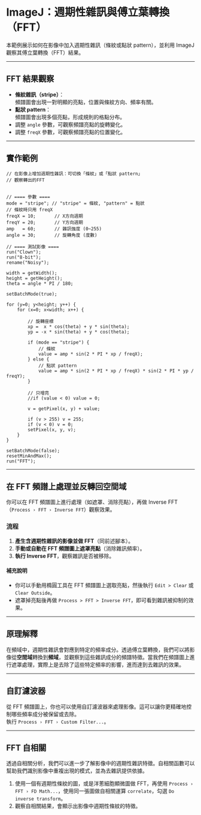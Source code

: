 # ImageJ：週期性雜訊與傅立葉轉換（FFT）

本範例展示如何在影像中加入週期性雜訊（條紋或點狀 pattern），並利用 ImageJ 觀察其傅立葉轉換（FFT）結果。

---

## FFT 結果觀察

- **條紋雜訊（stripe）**：  
  頻譜圖會出現一對明顯的亮點，位置與條紋方向、頻率有關。
- **點狀 pattern**：  
  頻譜圖會出現多個亮點，形成規則的格點分布。
- 調整 `angle` 參數，可觀察頻譜亮點的旋轉變化。
- 調整 `freqX` 參數，可觀察頻譜亮點的位置變化。

---

## 實作範例

```ijm
// 在影像上增加週期性雜訊：可切換「條紋」或「點狀 pattern」
// 觀察轉出的FFT


// ==== 參數 ====
mode = "stripe"; // "stripe" = 條紋, "pattern" = 點狀
// 條紋時只用 freqX
freqX = 10;       // X方向週期
freqY = 20;       // Y方向週期
amp   = 60;       // 雜訊強度 (0~255)
angle = 30;       // 旋轉角度 (度數)

// ==== 測試影像 ====
run("Clown");
run("8-bit");
rename("Noisy");

width = getWidth();
height = getHeight();
theta = angle * PI / 180;

setBatchMode(true);

for (y=0; y<height; y++) {
    for (x=0; x<width; x++) {

        // 旋轉座標
        xp =  x * cos(theta) + y * sin(theta);
        yp = -x * sin(theta) + y * cos(theta);

        if (mode == "stripe") {
            // 條紋
            value = amp * sin(2 * PI * xp / freqX);
        } else {
            // 點狀 pattern
            value = amp * sin(2 * PI * xp / freqX) * sin(2 * PI * yp / freqY);
        }

        // 只增亮
        //if (value < 0) value = 0;

        v = getPixel(x, y) + value;

        if (v > 255) v = 255;
        if (v < 0) v = 0;
        setPixel(x, y, v);
    }
}

setBatchMode(false);
resetMinAndMax();
run("FFT");
```

---

## 在 FFT 頻譜上處理並反轉回空間域

你可以在 FFT 頻譜圖上進行處理（如遮罩、消除亮點），再做 Inverse FFT（`Process › FFT › Inverse FFT`）觀察效果。

### 流程

1. **產生含週期性雜訊的影像並做 FFT**（同前述腳本）。
2. **手動或自動在 FFT 頻譜圖上遮罩亮點**（消除雜訊頻率）。
3. **執行 Inverse FFT**，觀察雜訊是否被移除。

#### 補充說明

- 你可以手動用橢圓工具在 FFT 頻譜圖上選取亮點，然後執行 `Edit > Clear` 或 `Clear Outside`。
- 遮罩掉亮點後再做 `Process > FFT > Inverse FFT`，即可看到雜訊被抑制的效果。

---

## 原理解釋

在頻域中，週期性雜訊會對應到特定的頻率成分。透過傅立葉轉換，我們可以將影像從**空間域**轉換到**頻域**，並觀察到這些雜訊成分的頻譜特徵。當我們在頻譜圖上進行遮罩處理，實際上是去除了這些特定頻率的影響，進而達到去雜訊的效果。

---

## 自訂濾波器

從 FFT 頻譜圖上，你也可以使用自訂濾波器來處理影像。這可以讓你更精確地控制哪些頻率成分被保留或去除。  
執行 `Process › FFT › Custom Filter...`。

---

## FFT 自相關

透過自相關分析，我們可以進一步了解影像中的週期性雜訊特徵。自相關函數可以幫助我們識別影像中重複出現的模式，並為去雜訊提供依據。

1. 使用一個有週期性條紋的圖，或是洋蔥細胞顯微圖做 FFT，再使用 `Process › FFT › FD Math...`，使用同一張圖做自相關運算 `correlate`，勾選 `Do inverse transform`。
2. 觀察自相關結果，會顯示出影像中週期性條紋的特徵。

